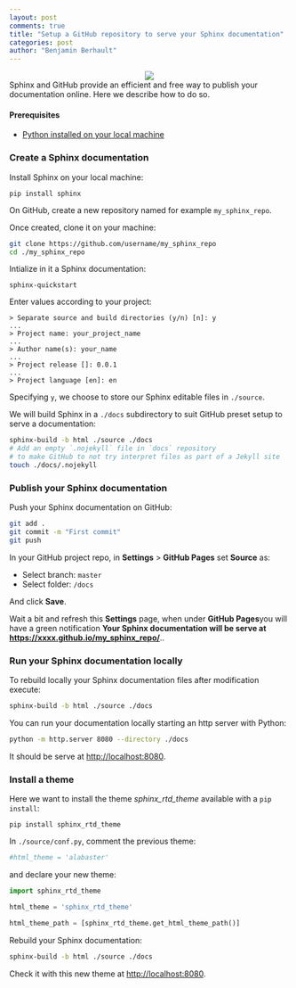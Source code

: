```yaml
---
layout: post
comments: true
title: "Setup a GitHub repository to serve your Sphinx documentation"
categories: post
author: "Benjamin Berhault"
---
```


<div class="row">
  <div class="col grid s12 m6 l3">
    <center><img src="{{ '/images/11-sphinx-github-pages/sphinx-documentation.png' | relative_url }}" class="responsive-img"></center>
  </div>
  <div class="col grid s12 m6 l9 ">
    Sphinx and GitHub provide an efficient and free way to publish your documentation online. Here we describe how to do so.
  </div>
</div>


#### Prerequisites
* [Python installed on your local machine](https://docs.conda.io/projects/conda/en/latest/user-guide/install/index.html#installation)


### Create a Sphinx documentation

Install Sphinx on your local machine:
```console
pip install sphinx
```

On GitHub, create a new repository named for example `my_sphinx_repo`.

Once created, clone it on your machine:
```bash
git clone https://github.com/username/my_sphinx_repo
cd ./my_sphinx_repo
```

Intialize in it a Sphinx documentation:
```console
sphinx-quickstart
```

Enter values according to your project:
```console
> Separate source and build directories (y/n) [n]: y
...
> Project name: your_project_name
...
> Author name(s): your_name
...
> Project release []: 0.0.1
...
> Project language [en]: en
```
Specifying `y`, we choose to store our Sphinx editable files in `./source`.

We will build Sphinx in a `./docs` subdirectory to suit GitHub preset setup to serve a documentation:
```bash
sphinx-build -b html ./source ./docs
# Add an empty `.nojekyll` file in `docs` repository 
# to make GitHub to not try interpret files as part of a Jekyll site
touch ./docs/.nojekyll
```

### Publish your Sphinx documentation

Push your Sphinx documentation on GitHub:
```bash
git add .
git commit -m "First commit"
git push
```

In your GitHub project repo, in <b>Settings</b> > <b>GitHub Pages</b> set <b>Source</b> as:
* Select branch: `master` 
* Select folder: `/docs`

And click <b>Save</b>.

Wait a bit and refresh this <b>Settings</b> page, when under <b>GitHub Pages</b>you will have a green notification <b>Your Sphinx documentation will be serve at https://xxxx.github.io/my_sphinx_repo/</b>..

### Run your Sphinx documentation locally

To rebuild locally your Sphinx documentation files after modification execute: 
```bash
sphinx-build -b html ./source ./docs
```

You can run your documentation locally starting an http server with Python:
```bash
python -m http.server 8080 --directory ./docs
```
It should be serve at [http://localhost:8080](http://localhost:8080).

### Install a theme
Here we want to install the theme <i>sphinx_rtd_theme</i> available with a `pip install`:
```console
pip install sphinx_rtd_theme
```

In `./source/conf.py`, comment the previous theme:
```python
#html_theme = 'alabaster'
```

and declare your new theme:
```python
import sphinx_rtd_theme

html_theme = 'sphinx_rtd_theme'

html_theme_path = [sphinx_rtd_theme.get_html_theme_path()] 
```

Rebuild your Sphinx documentation: 
```bash
sphinx-build -b html ./source ./docs
```
Check it with this new theme at [http://localhost:8080](http://localhost:8080).